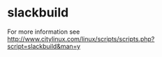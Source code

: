 # slackbuild
For more information see http://www.citylinux.com/linux/scripts/scripts.php?script=slackbuild&man=y
